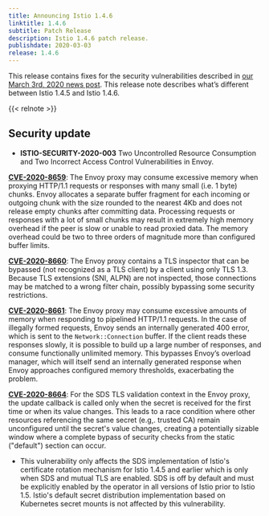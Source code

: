 ```yaml
---
title: Announcing Istio 1.4.6
linktitle: 1.4.6
subtitle: Patch Release
description: Istio 1.4.6 patch release.
publishdate: 2020-03-03
release: 1.4.6
---
```


This release contains fixes for the security vulnerabilities described in [our March 3rd, 2020 news post](/pt-br/news/security/istio-security-2020-003). This release note describes what’s different between Istio 1.4.5 and Istio 1.4.6.

{{< relnote >}}

## Security update

- **ISTIO-SECURITY-2020-003** Two Uncontrolled Resource Consumption and Two Incorrect Access Control Vulnerabilities in Envoy.

__[CVE-2020-8659](https://cve.mitre.org/cgi-bin/cvename.cgi?name=CVE-2020-8659)__: The Envoy proxy may consume excessive memory when proxying HTTP/1.1 requests or responses with many small (i.e. 1 byte) chunks. Envoy allocates a separate buffer fragment for each incoming or outgoing chunk with the size rounded to the nearest 4Kb and does not release empty chunks after committing data. Processing requests or responses with a lot of small chunks may result in extremely high memory overhead if the peer is slow or unable to read proxied data. The memory overhead could be two to three orders of magnitude more than configured buffer limits.

__[CVE-2020-8660](https://cve.mitre.org/cgi-bin/cvename.cgi?name=CVE-2020-8660)__: The Envoy proxy contains a TLS inspector that can be bypassed (not recognized as a TLS client) by a client using only TLS 1.3. Because TLS extensions (SNI, ALPN) are not inspected, those connections may be matched to a wrong filter chain, possibly bypassing some security restrictions.

__[CVE-2020-8661](https://cve.mitre.org/cgi-bin/cvename.cgi?name=CVE-2020-8661)__: The Envoy proxy may consume excessive amounts of memory when responding to pipelined HTTP/1.1 requests. In the case of illegally formed requests, Envoy sends an internally generated 400 error, which is sent to the `Network::Connection` buffer. If the client reads these responses slowly, it is possible to build up a large number of responses, and consume functionally unlimited memory. This bypasses Envoy’s overload manager, which will itself send an internally generated response when Envoy approaches configured memory thresholds, exacerbating the problem.

__[CVE-2020-8664](https://cve.mitre.org/cgi-bin/cvename.cgi?name=CVE-2020-8664)__: For the SDS TLS validation context in the Envoy proxy, the update callback is called only when the secret is received for the first time or when its value changes. This leads to a race condition where other resources referencing the same secret (e.g,. trusted CA) remain unconfigured until the secret's value changes, creating a potentially sizable window where a complete bypass of security checks from the static ("default") section can occur.

- This vulnerability only affects the SDS implementation of Istio's certificate rotation mechanism for Istio 1.4.5 and earlier which is only when SDS and mutual TLS are enabled. SDS is off by default and must be explicitly enabled by the operator in all versions of Istio prior to Istio 1.5. Istio's default secret distribution implementation based on Kubernetes secret mounts is not affected by this vulnerability.
